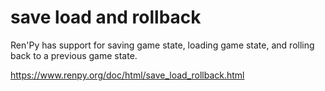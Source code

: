 # save load and rollback
Ren'Py has support for saving game state, loading game state, and rolling back to a previous game state.

https://www.renpy.org/doc/html/save_load_rollback.html